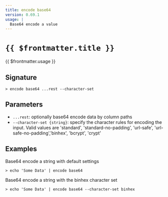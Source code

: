 ```yaml
---
title: encode base64
version: 0.69.1
usage: |
  Base64 encode a value
---
```


# <code>{{ $frontmatter.title }}</code>

<div style='white-space: pre-wrap;'>{{ $frontmatter.usage }}</div>

## Signature

```> encode base64 ...rest --character-set```

## Parameters

 -  `...rest`: optionally base64 encode data by column paths
 -  `--character-set {string}`: specify the character rules for encoding the input.
	Valid values are 'standard', 'standard-no-padding', 'url-safe', 'url-safe-no-padding','binhex', 'bcrypt', 'crypt'

## Examples

Base64 encode a string with default settings
```shell
> echo 'Some Data' | encode base64
```

Base64 encode a string with the binhex character set
```shell
> echo 'Some Data' | encode base64 --character-set binhex
```
